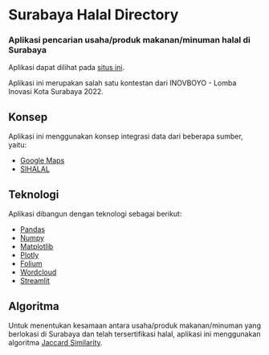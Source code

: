# Surabaya Halal Directory
### Aplikasi pencarian usaha/produk makanan/minuman halal di Surabaya
Aplikasi dapat dilihat pada [situs ini](https://inovboyo.herokuapp.com).

Aplikasi ini merupakan salah satu kontestan dari INOVBOYO - Lomba Inovasi Kota Surabaya 2022.

## Konsep
Aplikasi ini menggunakan konsep integrasi data dari beberapa sumber, yaitu:
- [Google Maps](https://google.com/maps)
- [SIHALAL](http://info.halal.go.id/cari/)

## Teknologi
Aplikasi dibangun dengan teknologi sebagai berikut:
- [Pandas](https://pandas.pydata.org/)
- [Numpy](https://numpy.org/)
- [Matplotlib](https://matplotlib.org/)
- [Plotly](https://plotly.com/)
- [Folium](https://python-visualization.github.io/folium/)
- [Wordcloud](https://amueller.github.io/word_cloud/index.html)
- [Streamlit](https://streamlit.io/)

## Algoritma
Untuk menentukan kesamaan antara usaha/produk makanan/minuman yang berlokasi di Surabaya dan telah tersertifikasi halal, aplikasi ini menggunakan algoritma [Jaccard Similarity](https://en.wikipedia.org/wiki/Jaccard_index).